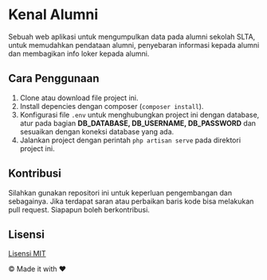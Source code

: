 # Kenal Alumni

Sebuah web aplikasi untuk mengumpulkan data pada alumni sekolah SLTA, untuk memudahkan pendataan alumni, penyebaran informasi kepada alumni dan membagikan info loker kepada alumni.

## Cara Penggunaan

1. Clone atau download file project ini.
2. Install depencies dengan composer (`composer install`).
3. Konfigurasi file `.env` untuk menghubungkan project ini dengan database, atur pada bagian **DB_DATABASE, DB_USERNAME, DB_PASSWORD** dan sesuaikan dengan koneksi database yang ada.
4. Jalankan project dengan perintah `php artisan serve` pada direktori project ini.

## Kontribusi

Silahkan gunakan repositori ini untuk keperluan pengembangan dan sebagainya. Jika terdapat saran atau perbaikan baris kode bisa melakukan pull request. Siapapun boleh berkontribusi.

## Lisensi

[Lisensi MIT]('https://github.com/egin10/kenal-alumni/blob/master/LICENSE)

&copy; Made it with ❤️
